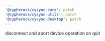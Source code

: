 ```yaml
---
'@cypherock/cysync-core': patch
'@cypherock/cysync-utils': patch
'@cypherock/cysync-desktop': patch
---
```


disconnect and abort device operation on quit
